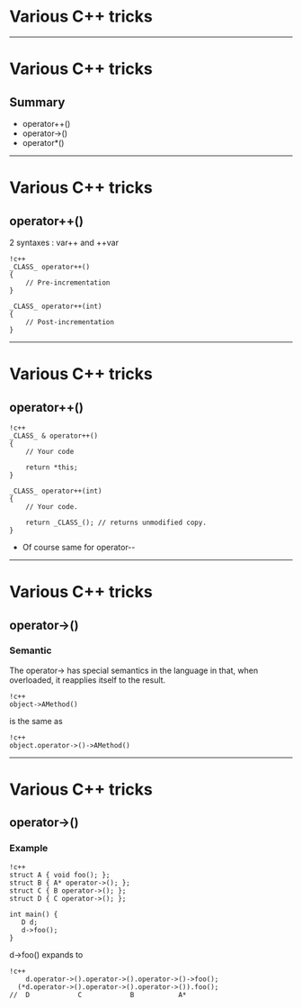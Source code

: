 # Various C++ tricks
---
# Various C++ tricks

## Summary

 * operator++()
 * operator->()
 * operator*()

---
# Various C++ tricks
## operator++()

2 syntaxes : var++ and ++var

    !c++
    _CLASS_ operator++()
    {
        // Pre-incrementation
    }

    _CLASS_ operator++(int)
    {
        // Post-incrementation
    }

---
# Various C++ tricks
## operator++()

    !c++
    _CLASS_ & operator++()
    {
        // Your code

        return *this;
    }

    _CLASS_ operator++(int)
    {
        // Your code.

        return _CLASS_(); // returns unmodified copy.
    }

 * Of course same for operator--

---
# Various C++ tricks
## operator->()
### Semantic

The operator-> has special semantics in the language in that, when overloaded, it reapplies itself to the result.

    !c++
    object->AMethod()

is the same as

    !c++
    object.operator->()->AMethod()

---
# Various C++ tricks
## operator->()
### Example

    !c++
    struct A { void foo(); };
    struct B { A* operator->(); };
    struct C { B operator->(); };
    struct D { C operator->(); };

    int main() {
       D d;
       d->foo();
    }

d->foo() expands to

    !c++
        d.operator->().operator->().operator->()->foo();
      (*d.operator->().operator->().operator->()).foo();
    //  D            C            B           A*
